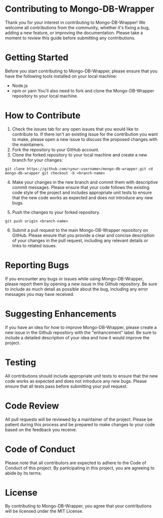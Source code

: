 # Contributing to Mongo-DB-Wrapper
Thank you for your interest in contributing to Mongo-DB-Wrapper! We welcome all contributions from the community, whether it's fixing a bug, adding a new feature, or improving the documentation.
Please take a moment to review this guide before submitting any contributions.

# Getting Started
Before you start contributing to Mongo-DB-Wrapper, please ensure that you have the following tools installed on your local machine:
* Node.js
* npm or yarn
You'll also need to fork and clone the Mongo-DB-Wrapper repository to your local machine.
# How to Contribute
1. Check the issues tab for any open issues that you would like to contribute to. If there isn't an existing issue for the contribution you want to make, please open a new issue to discuss the proposed changes with the maintainers.
2. Fork the repository to your GitHub account.
3. Clone the forked repository to your local machine and create a new branch for your changes:
```
git clone https://github.com/<your-username>/mongo-db-wrapper.git cd mongo-db-wrapper git checkout -b <branch-name>
```
4. Make your changes in the new branch and commit them with descriptive commit messages. Please ensure that your code follows the existing code style of the project and includes appropriate unit tests to ensure that the new code works as expected and does not introduce any new bugs.

5. Push the changes to your forked repository.
```
git push origin <branch-name>
```
6. Submit a pull request to the main Mongo-DB-Wrapper repository on GitHub. Please ensure that you provide a clear and concise description of your changes in the pull request, including any relevant details or links to related issues.
# Reporting Bugs
If you encounter any bugs or issues while using Mongo-DB-Wrapper, please report them by opening a new issue in the Github repository. Be sure to include as much detail as possible about the bug, including any error messages you may have received.
# Suggesting Enhancements
If you have an idea for how to improve Mongo-DB-Wrapper, please create a new issue in the Github repository with the "enhancement" label. Be sure to include a detailed description of your idea and how it would improve the project.

# Testing
All contributions should include appropriate unit tests to ensure that the new code works as expected and does not introduce any new bugs. Please ensure that all tests pass before submitting your pull request.
# Code Review
All pull requests will be reviewed by a maintainer of the project. Please be patient during this process and be prepared to make changes to your code based on the feedback you receive.
# Code of Conduct
Please note that all contributors are expected to adhere to the Code of Conduct of this project. By participating in this project, you are agreeing to abide by its terms.
# License
By contributing to Mongo-DB-Wrapper, you agree that your contributions will be licensed under the MIT License.